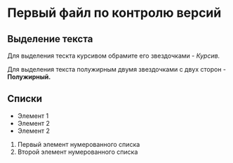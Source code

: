 # Первый файл по контролю версий
 

## Выделение текста

Для выделения тескта курсивом обрамите его звездочками - 
*Курсив.*

Для выделения текста полужирным двумя звездочками с двух сторон -
**Полужирный.**

## Списки
* Элемент 1
* Элемент 2
* Элемент 2

1. Первый элемент нумерованного списка
2. Второй элемент нумерованного списка
